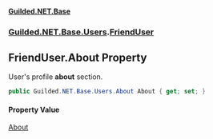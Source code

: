 #### [Guilded.NET.Base](Guilded_NET_Base.md 'Guilded.NET.Base')
### [Guilded.NET.Base.Users](Guilded_NET_Base.md#Guilded_NET_Base_Users 'Guilded.NET.Base.Users').[FriendUser](FriendUser.md 'Guilded.NET.Base.Users.FriendUser')
## FriendUser.About Property
User's profile <strong>about</strong> section.  
```csharp
public Guilded.NET.Base.Users.About About { get; set; }
```
#### Property Value
[About](About.md 'Guilded.NET.Base.Users.About')
